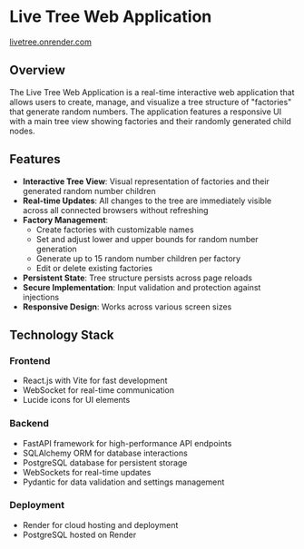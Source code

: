 # Live Tree Web Application
[livetree.onrender.com](https://livetree.onrender.com/)
## Overview
The Live Tree Web Application is a real-time interactive web application that allows users to create, manage, and visualize a tree structure of "factories" that generate random numbers. The application features a responsive UI with a main tree view showing factories and their randomly generated child nodes.

## Features

- **Interactive Tree View**: Visual representation of factories and their generated random number children
- **Real-time Updates**: All changes to the tree are immediately visible across all connected browsers without refreshing
- **Factory Management**:
  - Create factories with customizable names
  - Set and adjust lower and upper bounds for random number generation
  - Generate up to 15 random number children per factory
  - Edit or delete existing factories
- **Persistent State**: Tree structure persists across page reloads
- **Secure Implementation**: Input validation and protection against injections
- **Responsive Design**: Works across various screen sizes

## Technology Stack

### Frontend
- React.js with Vite for fast development
- WebSocket for real-time communication
- Lucide icons for UI elements

### Backend
- FastAPI framework for high-performance API endpoints
- SQLAlchemy ORM for database interactions
- PostgreSQL database for persistent storage
- WebSockets for real-time updates
- Pydantic for data validation and settings management

### Deployment
- Render for cloud hosting and deployment
- PostgreSQL hosted on Render

